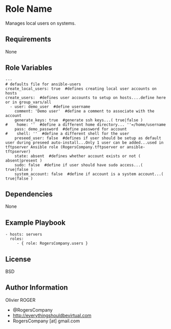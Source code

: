 Role Name
=========

Manages local users on systems.

Requirements
------------

None

Role Variables
--------------

````
---
# defaults file for ansible-users
create_local_users: true  #defines creating local user accounts on hosts
create_users:  #defines user accounts to setup on hosts....define here or in group_vars/all
  - user: demo_user  #define username
    comment: 'Demo user'  #define a comment to associate with the account
    generate_keys: true  #generate ssh keys...( true|false )
#    home: ''  #define a different home directory... ''=/home/username
    pass: demo_password  #define password for account
#    shell: ''  #define a different shell for the user
    preseed_user: false  #defines if user should be setup as default user during preseed auto-install...Only 1 user can be added...used in tftpserver Ansible role (RogersCompany.tftpserver or ansible-tftpserver)
    state: absent  #defines whether account exists or not ( absent|present )
    sudo: false  #define if user should have sudo access...( true|false )
    system_account: false  #define if account is a system account...( true|false )
````

Dependencies
------------

None

Example Playbook
----------------

    - hosts: servers
      roles:
         - { role: RogersCompany.users }

License
-------

BSD

Author Information
------------------

Olivier ROGER
- @RogersCompany
- http://everythingshouldbevirtual.com
- RogersCompany [at] gmail.com
